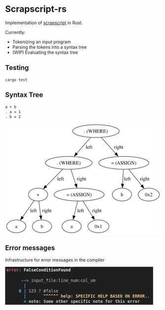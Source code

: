 # Scrapscript-rs

Implementation of [scrapscript](https://scrapscript.org) in Rust.

Currently:

* Tokenizing an input program
* Parsing the tokens into a syntax tree
* (WIP) Evaluating the syntax tree

## Testing

```
cargo test
```

## Syntax Tree

```
a + b
. a = 1
. b = 2
```

![svg](./docs/dump.svg)

## Error messages

Infrastructure for error messages in the compiler

![errors](./docs/errors.png)
